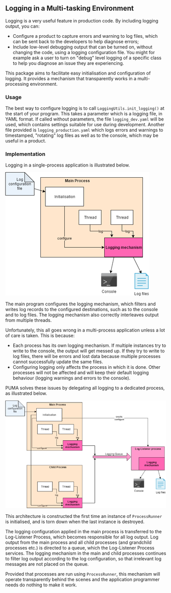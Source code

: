 ## Logging in a Multi-tasking Environment

Logging is a very useful feature in production code.
By including logging output, you can:

* Configure a product to capture errors and warning to log files, which can be sent back to the developers to help diagnose errors;
* Include low-level debugging output that can be turned on, without changing the code, using a logging configuration file.
You might for example ask a user to turn on "debug" level logging of a specific class to help you diagnose an issue they are experiencing.

This package aims to facilitate easy initialisation and configuration of logging.
It provides a mechanism that transparently works in a multi-processing environment.

### Usage 

The best way to configure logging is to call `LoggingUtils.init_logging()` at the start of your program.
This takes a parameter which is a logging file, in YAML format.
If called without parameters, the file `logging_dev.yaml` will be used, which contains settings suitable for use during development.
Another file provided is `logging_production.yaml` which logs errors and warnings to timestamped, "rotating" log files as well as to the console, which may be useful in a product.

### Implementation 

Logging in a single-process application is illustrated below.

![Logging in a multi-threaded, but single-process application](../../resources/logging-single-process.png)

The main program configures the logging mechanism, which filters and writes log records to the configured destinations, such as to the console and to log files.
The logging mechanism also correctly interleaves output from multiple threads.

Unfortunately, this all goes wrong in a multi-process application unless a lot of care is taken.
This is because:

* Each process has its own logging mechanism.
If multiple instances try to write to the console, the output will get messed up.
If they try to write to log files, there will be errors and lost data because multiple processes cannot successfully update the same files.
* Configuring logging only affects the process in which it is done.
Other processes will not be affected and will keep their default logging behaviour (logging warnings and errors to the console).

PUMA solves these issues by delegating all logging to a dedicated process, as illustrated below.

![Logging in a multi-process application in PUMA](../../resources/logging-multi-process.png)

This architecture is constructed the first time an instance of `ProcessRunner` is initialised, and is torn down when the last instance is destroyed.

The logging configuration applied in the main process is transferred to the Log-Listener Process, which becomes responsible for all log output.
Log output from the main process and all child processes (and grandchild processes etc.) is directed to a queue, which the Log-Listener Process services.
The logging mechanism in the main and child processes continues to filter log output according to the log configuration, so that irrelevant log messages are not placed on the queue. 

Provided that processes are run using `ProcessRunner`, this mechanism will operate transparently behind the scenes and the application programmer needs do nothing to make it work.
